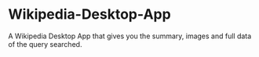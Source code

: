 # Wikipedia-Desktop-App
A Wikipedia Desktop App that gives you the summary, images and full data of the query searched.
